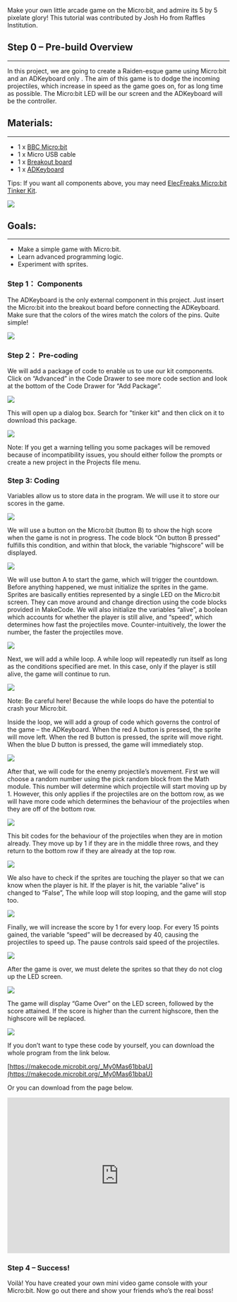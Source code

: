 Make your own little arcade game on the Micro:bit, and admire its 5 by 5 pixelate glory!
This tutorial was contributed by Josh Ho from Raffles Institution.

## Step 0 – Pre-build Overview  
---  
In this project, we are going to create a Raiden-esque game using Micro:bit and an ADKeyboard only . The aim of this game is to dodge the incoming projectiles, which increase in speed as the game goes on, for as long time as possible. The Micro:bit LED will be our screen and the ADKeyboard will be the controller.  


## Materials:  
--- 
- 1 x [BBC Micro:bit](http://www.elecfreaks.com/estore/bbc-micro-bit-board-for-coding-programming.html)  
- 1 x Micro USB cable  
- 1 x [Breakout board](http://www.elecfreaks.com/estore/elecfreaks-micro-bit-breakout-board.html)  
- 1 x [ADKeyboard](http://www.elecfreaks.com/estore/octopus-adkeypad.html)   

Tips: If you want all components above, you may need [ElecFreaks Micro:bit Tinker Kit](http://www.elecfreaks.com/estore/elecfreaks-micro-bit-tinker-kit.html).  

![](https://i.imgur.com/Mp5cNkJ.jpg) 


## Goals:
---  
- Make a simple game with Micro:bit.  
- Learn advanced programming logic.  
- Experiment with sprites.  


### Step 1： Components  
The ADKeyboard is the only external component in this project. Just insert the Micro:bit into the breakout board before connecting the ADKeyboard. Make sure that the colors of the wires match the colors of the pins. Quite simple!  

![](https://i.imgur.com/SbMCZYA.jpg)  

### Step 2： Pre-coding  
We will add a package of code to enable us to use our kit components. Click on “Advanced” in the Code Drawer to see more code section and look at the bottom of the Code Drawer for “Add Package”.

![](https://i.imgur.com/TCRoSBR.jpg)

This will open up a dialog box. Search for "tinker kit" and then click on it to download this package.

![](https://i.imgur.com/8a7kDKF.png)

Note: If you get a warning telling you some packages will be removed because of incompatibility issues, you should either follow the prompts or create a new project in the Projects file menu.

### Step 3: Coding
Variables allow us to store data in the program. We will use it to store our scores in the game.

![](https://i.imgur.com/IpUHtHw.jpg)

We will use a button on the Micro:bit (button B) to show the high score when the game is not in progress. The code block “On button B pressed” fulfills this condition, and within that block, the variable “highscore” will be displayed.

![](https://i.imgur.com/koVaer9.jpg)

We will use button A to start the game, which will trigger the countdown. Before anything happened, we must initialize the sprites in the game. Sprites are basically entities represented by a single LED on the Micro:bit screen. They can move around and change direction using the code blocks provided in MakeCode. We will also initialize the variables “alive”, a boolean which accounts for whether the player is still alive, and “speed”, which determines how fast the projectiles move. Counter-intuitively, the lower the number, the faster the projectiles move.

![](https://i.imgur.com/WS9mJfW.jpg)

Next, we will add a while loop. A while loop will repeatedly run itself as long as the conditions specified are met. In this case, only if the player is still alive, the game will continue to run.

![](https://i.imgur.com/lkr8BiI.jpg)

Note: Be careful here! Because the while loops do have the potential to crash your Micro:bit.

Inside the loop, we will add a group of code which governs the control of the game – the ADKeyboard. When the red A button is pressed, the sprite will move left. When the red B button is pressed, the sprite will move right. When the blue D button is pressed, the game will immediately stop.

![](https://i.imgur.com/eLMZEwI.jpg)

After that, we will code for the enemy projectile’s movement. First we will choose a random number using the pick random block from the Math module. This number will determine which projectile will start moving up by 1. However, this only applies if the projectiles are on the bottom row, as we will have more code which determines the behaviour of the projectiles when they are off of the bottom row.

![](https://i.imgur.com/4WWoybd.jpg)

This bit codes for the behaviour of the projectiles when they are in motion already. They move up by 1 if they are in the middle three rows, and they return to the bottom row if they are already at the top row.

![](https://i.imgur.com/pvmKWJo.jpg)

We also have to check if the sprites are touching the player so that we can know when the player is hit. If the player is hit, the variable “alive” is changed to “False”, The while loop will stop looping, and the game will stop too.

![](https://i.imgur.com/z21zJtA.jpg)

Finally, we will increase the score by 1 for every loop. For every 15 points gained, the variable “speed” will be decreased by 40, causing the projectiles to speed up. The pause controls said speed of the projectiles.

![](https://i.imgur.com/car77QA.jpg)

After the game is over, we must delete the sprites so that they do not clog up the LED screen.

![](https://i.imgur.com/I7IDuAL.jpg)

The game will display “Game Over” on the LED screen, followed by the score attained. If the score is higher than the current highscore, then the highscore will be replaced.

![](https://i.imgur.com/0YPq5ha.jpg)

If you don’t want to type these code by yourself, you can download the whole program from the link below.

[https://makecode.microbit.org/_My0Mas61bbaU](https://makecode.microbit.org/_My0Mas61bbaU)  

Or you can download from the page below.

<div style="position:relative;height:0;padding-bottom:70%;overflow:hidden;"><iframe style="position:absolute;top:0;left:0;width:100%;height:100%;" src="https://makecode.microbit.org/#pub:_9Hz86C6XzbYx" frameborder="0" sandbox="allow-popups allow-forms allow-scripts allow-same-origin"></iframe></div>


### Step 4 – Success!
Voilà! You have created your own mini video game console with your Micro:bit. Now go out there and show your friends who’s the real boss!

